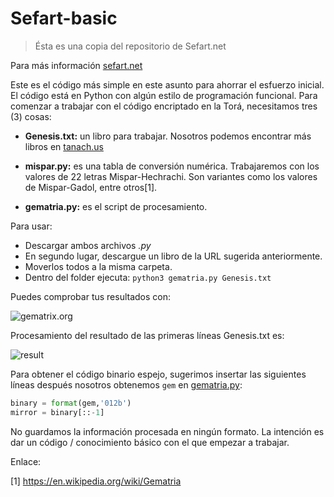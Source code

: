 # Sefart-basic

> Ésta es una copia del repositorio de Sefart.net

Para más información [sefart.net](https://sefart.net/metodologia/)

Este es el código más simple en este asunto para ahorrar el esfuerzo inicial.
El código está en Python con algún estilo de programación funcional.
Para comenzar a trabajar con el código encriptado en la Torá, necesitamos tres (3) cosas:

- **Genesis.txt:** un libro para trabajar.
  Nosotros podemos encontrar más libros en [tanach.us](https://tanach.us/Server.txt?Genesis*&content=Consonants)

- **mispar.py:** es una tabla de conversión numérica.
Trabajaremos con los valores de 22 letras Mispar-Hechrachi.
Son variantes como los valores de Mispar-Gadol, entre otros[1].

- **gematria.py:** es el script de procesamiento.

Para usar:
- Descargar ambos archivos *.py*
- En segundo lugar, descargue un libro de la URL sugerida anteriormente.
- Moverlos todos a la misma carpeta.
- Dentro del folder ejecuta:
  `python3 gematria.py Genesis.txt`

Puedes comprobar tus resultados con:

![gematrix.org](https://raw.githubusercontent.com/giancarlocp/sefart-basic/master/img/gematrix.org.png)

Procesamiento del resultado de las primeras líneas  Genesis.txt es:

![result](https://raw.githubusercontent.com/giancarlocp/sefart-basic/master/img/result-example.png)

Para obtener el código binario espejo, sugerimos insertar las siguientes líneas después
nosotros obtenemos `gem` en [gematria.py](https://github.com/giancarlocp/sefart-basic/blob/master/gematria.py#L23):
```python
binary = format(gem,'012b')
mirror = binary[::-1]
```

No guardamos la información procesada en ningún formato.
La intención es dar un código / conocimiento básico con el que empezar a trabajar.

Enlace:

[1] https://en.wikipedia.org/wiki/Gematria
